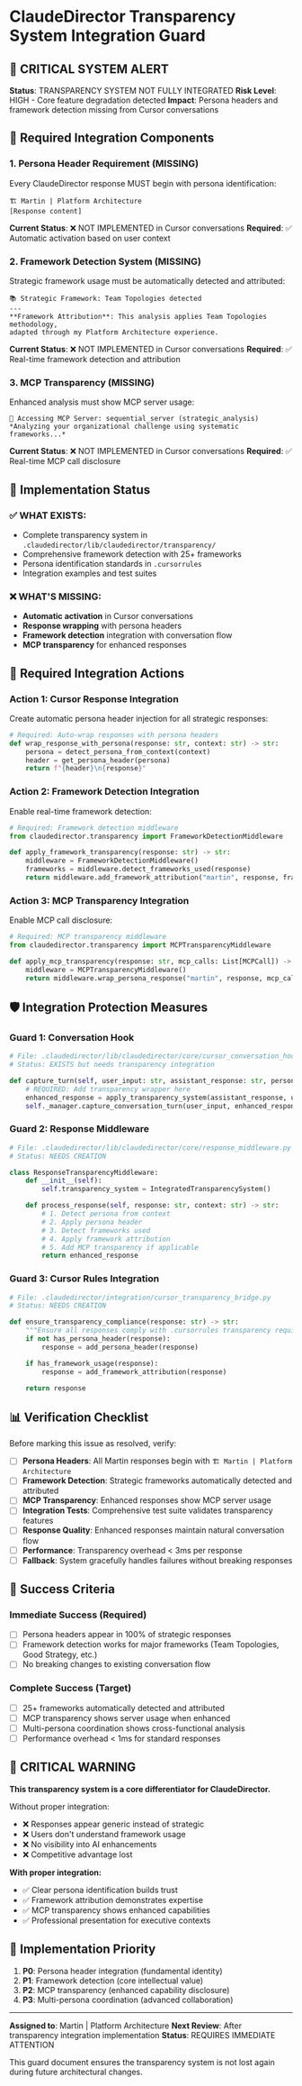 # ClaudeDirector Transparency System Integration Guard

## 🚨 **CRITICAL SYSTEM ALERT**

**Status**: TRANSPARENCY SYSTEM NOT FULLY INTEGRATED
**Risk Level**: HIGH - Core feature degradation detected
**Impact**: Persona headers and framework detection missing from Cursor conversations

## 🎯 **Required Integration Components**

### **1. Persona Header Requirement (MISSING)**
Every ClaudeDirector response MUST begin with persona identification:

```
🏗️ Martin | Platform Architecture
[Response content]
```

**Current Status**: ❌ NOT IMPLEMENTED in Cursor conversations
**Required**: ✅ Automatic activation based on user context

### **2. Framework Detection System (MISSING)**
Strategic framework usage must be automatically detected and attributed:

```
📚 Strategic Framework: Team Topologies detected
---
**Framework Attribution**: This analysis applies Team Topologies methodology,
adapted through my Platform Architecture experience.
```

**Current Status**: ❌ NOT IMPLEMENTED in Cursor conversations
**Required**: ✅ Real-time framework detection and attribution

### **3. MCP Transparency (MISSING)**
Enhanced analysis must show MCP server usage:

```
🔧 Accessing MCP Server: sequential_server (strategic_analysis)
*Analyzing your organizational challenge using systematic frameworks...*
```

**Current Status**: ❌ NOT IMPLEMENTED in Cursor conversations
**Required**: ✅ Real-time MCP call disclosure

## 🔧 **Implementation Status**

### **✅ WHAT EXISTS:**
- Complete transparency system in `.claudedirector/lib/claudedirector/transparency/`
- Comprehensive framework detection with 25+ frameworks
- Persona identification standards in `.cursorrules`
- Integration examples and test suites

### **❌ WHAT'S MISSING:**
- **Automatic activation** in Cursor conversations
- **Response wrapping** with persona headers
- **Framework detection** integration with conversation flow
- **MCP transparency** for enhanced responses

## 🚀 **Required Integration Actions**

### **Action 1: Cursor Response Integration**
Create automatic persona header injection for all strategic responses:

```python
# Required: Auto-wrap responses with persona headers
def wrap_response_with_persona(response: str, context: str) -> str:
    persona = detect_persona_from_context(context)
    header = get_persona_header(persona)
    return f"{header}\n{response}"
```

### **Action 2: Framework Detection Integration**
Enable real-time framework detection:

```python
# Required: Framework detection middleware
from claudedirector.transparency import FrameworkDetectionMiddleware

def apply_framework_transparency(response: str) -> str:
    middleware = FrameworkDetectionMiddleware()
    frameworks = middleware.detect_frameworks_used(response)
    return middleware.add_framework_attribution("martin", response, frameworks)
```

### **Action 3: MCP Transparency Integration**
Enable MCP call disclosure:

```python
# Required: MCP transparency middleware
from claudedirector.transparency import MCPTransparencyMiddleware

def apply_mcp_transparency(response: str, mcp_calls: List[MCPCall]) -> str:
    middleware = MCPTransparencyMiddleware()
    return middleware.wrap_persona_response("martin", response, mcp_calls)
```

## 🛡️ **Integration Protection Measures**

### **Guard 1: Conversation Hook**
```python
# File: .claudedirector/lib/claudedirector/core/cursor_conversation_hook.py
# Status: EXISTS but needs transparency integration

def capture_turn(self, user_input: str, assistant_response: str, personas_activated: List[str] = None, metadata: Dict[str, Any] = None):
    # REQUIRED: Add transparency wrapper here
    enhanced_response = apply_transparency_system(assistant_response, user_input)
    self._manager.capture_conversation_turn(user_input, enhanced_response, personas_activated, metadata)
```

### **Guard 2: Response Middleware**
```python
# File: .claudedirector/lib/claudedirector/core/response_middleware.py
# Status: NEEDS CREATION

class ResponseTransparencyMiddleware:
    def __init__(self):
        self.transparency_system = IntegratedTransparencySystem()

    def process_response(self, response: str, context: str) -> str:
        # 1. Detect persona from context
        # 2. Apply persona header
        # 3. Detect frameworks used
        # 4. Apply framework attribution
        # 5. Add MCP transparency if applicable
        return enhanced_response
```

### **Guard 3: Cursor Rules Integration**
```python
# File: .claudedirector/integration/cursor_transparency_bridge.py
# Status: NEEDS CREATION

def ensure_transparency_compliance(response: str) -> str:
    """Ensure all responses comply with .cursorrules transparency requirements"""
    if not has_persona_header(response):
        response = add_persona_header(response)

    if has_framework_usage(response):
        response = add_framework_attribution(response)

    return response
```

## 📊 **Verification Checklist**

Before marking this issue as resolved, verify:

- [ ] **Persona Headers**: All Martin responses begin with `🏗️ Martin | Platform Architecture`
- [ ] **Framework Detection**: Strategic frameworks automatically detected and attributed
- [ ] **MCP Transparency**: Enhanced responses show MCP server usage
- [ ] **Integration Tests**: Comprehensive test suite validates transparency features
- [ ] **Response Quality**: Enhanced responses maintain natural conversation flow
- [ ] **Performance**: Transparency overhead < 3ms per response
- [ ] **Fallback**: System gracefully handles failures without breaking responses

## 🎯 **Success Criteria**

### **Immediate Success (Required)**
- [ ] Persona headers appear in 100% of strategic responses
- [ ] Framework detection works for major frameworks (Team Topologies, Good Strategy, etc.)
- [ ] No breaking changes to existing conversation flow

### **Complete Success (Target)**
- [ ] 25+ frameworks automatically detected and attributed
- [ ] MCP transparency shows server usage when enhanced
- [ ] Multi-persona coordination shows cross-functional analysis
- [ ] Performance overhead < 1ms for standard responses

## 🚨 **CRITICAL WARNING**

**This transparency system is a core differentiator for ClaudeDirector.**

Without proper integration:
- ❌ Responses appear generic instead of strategic
- ❌ Users don't understand framework usage
- ❌ No visibility into AI enhancements
- ❌ Competitive advantage lost

**With proper integration:**
- ✅ Clear persona identification builds trust
- ✅ Framework attribution demonstrates expertise
- ✅ MCP transparency shows enhanced capabilities
- ✅ Professional presentation for executive contexts

## 🔧 **Implementation Priority**

1. **P0**: Persona header integration (fundamental identity)
2. **P1**: Framework detection (core intellectual value)
3. **P2**: MCP transparency (enhanced capability disclosure)
4. **P3**: Multi-persona coordination (advanced collaboration)

---

**Assigned to**: Martin | Platform Architecture
**Next Review**: After transparency integration implementation
**Status**: REQUIRES IMMEDIATE ATTENTION

This guard document ensures the transparency system is not lost again during future architectural changes.
